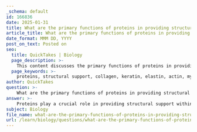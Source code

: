 ```yaml
---
_schema: default
id: 166836
date: 2025-01-31
title: What are the primary functions of proteins in providing structural support within cells?
article_title: What are the primary functions of proteins in providing structural support within cells?
date_format: MMM DD, YYYY
post_on_text: Posted on
seo:
  title: QuickTakes | Biology
  page_description: >-
    This content discusses the primary functions of proteins in providing structural support within cells, highlighting key proteins such as collagen, keratin, elastin, actin, and myosin, and their roles in maintaining tissue integrity and mechanical strength.
  page_keywords: >-
    proteins, structural support, collagen, keratin, elastin, actin, myosin, cytoskeleton, cell adhesion molecules, tissue integrity, mechanical strength, flexibility, cellular architecture
author: QuickTakes
question: >-
    What are the primary functions of proteins in providing structural support within cells?
answer: >-
    Proteins play a crucial role in providing structural support within cells through various mechanisms and specific types of proteins. Here are the primary functions of proteins in this context:\n\n1. **Collagen**: This is one of the most abundant structural proteins in the body, found in connective tissues such as tendons, ligaments, and skin. Collagen provides tensile strength and structural integrity, helping tissues withstand stretching and pressure.\n\n2. **Keratin**: Another important structural protein, keratin is found in hair, nails, and the outer layer of skin. It serves as a protective barrier and contributes to the mechanical strength of these tissues.\n\n3. **Elastin**: This protein is essential for the elasticity of tissues, allowing them to return to their original shape after stretching. Elastin is particularly important in structures that require flexibility, such as blood vessels and lungs.\n\n4. **Actin and Myosin**: These proteins are fundamental components of muscle tissue. Actin filaments provide structural support and shape to cells, while myosin is involved in muscle contraction, contributing to movement.\n\n5. **Cytoskeletal Proteins**: Proteins such as tubulin and intermediate filaments form the cytoskeleton, which provides structural support to the cell, maintains its shape, and facilitates intracellular transport.\n\n6. **Cell Adhesion Molecules**: These proteins help cells stick to each other and to the extracellular matrix, providing structural cohesion within tissues.\n\nIn summary, proteins like collagen, keratin, elastin, actin, and myosin are integral to maintaining the structural integrity and functionality of cells and tissues. They form frameworks that support cellular architecture, facilitate movement, and protect against mechanical stress.
subject: Biology
file_name: what-are-the-primary-functions-of-proteins-in-providing-structural-support-within-cells.md
url: /learn/biology/questions/what-are-the-primary-functions-of-proteins-in-providing-structural-support-within-cells
---
```


&nbsp;
